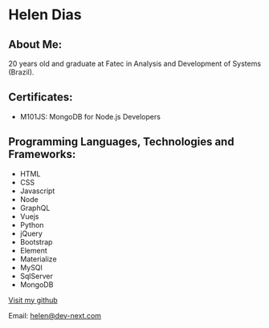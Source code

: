 # Helen Dias

## About Me:

20 years old and graduate at Fatec in Analysis and Development of Systems (Brazil).

## Certificates:

- M101JS: MongoDB for Node.js Developers

## Programming Languages, Technologies and Frameworks:

- HTML
- CSS
- Javascript
- Node
- GraphQL
- Vuejs
- Python
- jQuery
- Bootstrap
- Element
- Materialize
- MySQl
- SqlServer
- MongoDB

[Visit my github](https://github.com/HelenDias)

Email: helen@dev-next.com 
